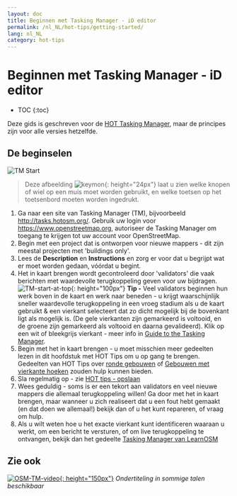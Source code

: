 ```yaml
---
layout: doc
title: Beginnen met Tasking Manager - iD editor
permalink: /nl_NL/hot-tips/getting-started/
lang: nl_NL
category: hot-tips
---
```


Beginnen met Tasking Manager - iD editor
============

- TOC
{:toc}

Deze gids is geschreven voor de [HOT Tasking Manager](http://tasks.hotosm.org/), maar de principes zijn voor alle versies hetzelfde.

De beginselen
--------------

![TM Start][]

> Deze afbeelding ![keymon]{: height="24px"} laat u zien welke knopen of wiel op een muis moet worden gebruikt, en welke toetsen op het toetsenbord moeten worden ingedrukt.

1. Ga naar een site van Tasking Manager (TM), bijvoorbeeld <http://tasks.hotosm.org/>. Gebruik uw login voor <https://www.openstreetmap.org>, autoriseer de Tasking Manager om toegang te krijgen tot uw account voor OpenStreetMap.
2.  Begin met een project dat is ontworpen voor nieuwe mappers - dit zijn meestal projecten met 'buildings only'.
3. Lees de **Description** en **Instructions** en zorg er voor dat u begrijpt wat er moet worden gedaan, vóórdat u begint.
4.  Het in kaart brengen wordt gecontroleerd door 'validators' die vaak berichten met waardevolle terugkoppeling geven voor uw bijdragen.
![TM-start-at-top]{: height="100px"}
**Tip -** Veel validators beginnen hun werk boven in de kaart en werk naar beneden - u krijgt waarschijnlijk sneller waardevolle terugkoppeling in een vroeg stadium als u de kaart gebruikt & een vierkant selecteert dat zo dicht mogelijk bij de bovenkant ligt als mogelijk is. (De gele vierkanten zijn gemarkeerd is voltooid, en de groene zijn gemarkeerd als voltooid en daarna gevalideerd). Klik op een wit of bleekgrijs vierkant - meer info in [Guide to the Tasking Manager](/nl_NL/coordination/tasking-manager/).
5.  Begin met het in kaart brengen - u moet misschien meer gedeelten lezen in dit hoofdstuk met HOT Tips om u op gang te brengen. Gedeelten van HOT Tips over [ronde gebouwen](/nl_NL/hot-tips/tracing-round-buildings/) of [Gebouwen met vierkante hoeken](/nl_NL/hot-tips/tracing-rectangular-buildings/) zouden hulp kunnen bieden.
6.  Sla regelmatig op - zie [HOT tips - opslaan](/nl_NL/hot-tips/saving/)
4.  Wees geduldig - soms is er een tekort aan validators en veel nieuwe mappers die allemaal terugkoppeling willen! Ga door met het in kaart brengen, maar wanneer u zich realiseert dat u een fout hebt gemaakt (en dat doen we allemaal!) bekijk dan of u het kunt repareren, of vraag om hulp.
5.  Als u wilt weten hoe u het exacte vierkant kunt identificeren waaraan u werkt, om een bericht te versturen, of om live terugkoppeling te ontvangen, bekijk dan het gedeelte [Tasking Manager van LearnOSM](/nl_NL/coordination/tasking-manager/#referring-to-a-particular-square-when-sending-an-email)

Zie ook
---------

[![OSM-TM-video]{: height="150px"}](https://www.youtube.com/watch?v=_feTGQXLf_M&list=PLb9506_-6FMHZ3nwn9heri3xjQKrSq1hN&index=9 "Humanitarian OpenStreetMap Team - Tasking Manager Tutorial Videos")
*Ondertiteling in sommige talen beschikbaar*


[TM-start-at-top]:/images/hot-tips/TM-start-at-top-1.png
[TM Start]:/images/hot-tips/tm_start.gif "Tasking Manager selecteren van een vierkant en laden in de iD editor"
[keymon]:/images/hot-tips/keymon.png
[mark task as done]:/images/hot-tips/mark-task-as-done.png
[OSM-TM-video]: /images/hot-tips/OSM-TM-video.png "Humanitarian OpenStreetMap Team - Tasking Manager Tutorial Videos"
